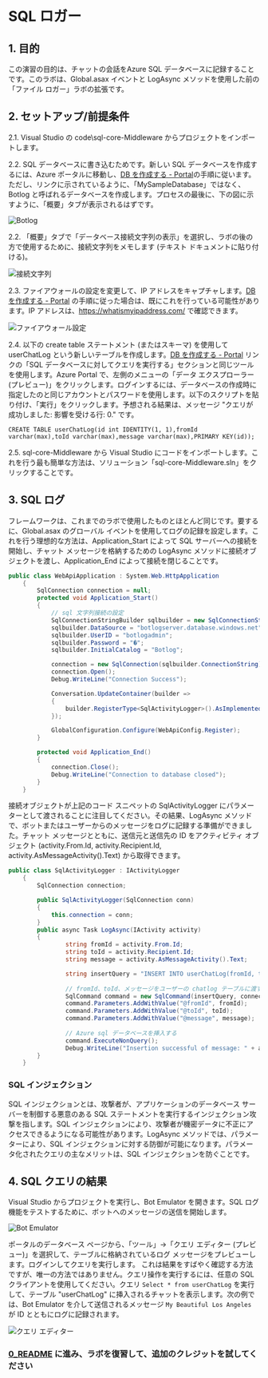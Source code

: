 ﻿# SQL ロガー

## 1.	目的

この演習の目的は、チャットの会話をAzure SQL データベースに記録することです。このラボは、Global.asax イベントと LogAsync メソッドを使用した前の「ファイル ロガー」ラボの拡張です。

## 2.	セットアップ/前提条件

2.1.   Visual Studio の code\sql-core-Middleware からプロジェクトをインポートします。

2.2.   SQL データベースに書き込むためです。新しい SQL データベースを作成するには、Azure ポータルに移動し、[DB を作成する - Portal](https://docs.microsoft.com/ja-jp/azure/sql-database/sql-database-get-started-portal)の手順に従います。ただし、リンクに示されているように、「MySampleDatabase」ではなく、Botlog と呼ばれるデータベースを作成します。プロセスの最後に、下の図に示すように、「概要」タブが表示されるはずです。

![Botlog](images/BotLog.png)

2.2.   「概要」タブで「データベース接続文字列の表示」を選択し、ラボの後の方で使用するために、接続文字列をメモします (テキスト ドキュメントに貼り付ける)。

![接続文字列](images/ConnectionStrings.png)

2.3.   ファイアウォールの設定を変更して、IP アドレスをキャプチャします。[DB を作成する - Portal](https://docs.microsoft.com/ja-jp/azure/sql-database/sql-database-get-started-portal) の手順に従った場合は、既にこれを行っている可能性があります。IP アドレスは、https://whatismyipaddress.com/ で確認できます。 

![ファイアウォール設定](images/FirewallSettings.png)

2.4.   以下の create table ステートメント (またはスキーマ) を使用して userChatLog という新しいテーブルを作成します。[DB を作成する - Portal](https://docs.microsoft.com/ja-jp/azure/sql-database/sql-database-get-started-portal) リンクの「SQL データベースに対してクエリを実行する」セクションと同じツールを使用します。Azure Portal で、左側のメニューの「データ エクスプローラー (プレビュー)」をクリックします。ログインするには、データベースの作成時に指定したのと同じアカウントとパスワードを使用します。以下のスクリプトを貼り付け、「実行」をクリックします。予想される結果は、メッセージ "クエリが成功しました: 影響を受ける行: 0." です。 

```
CREATE TABLE userChatLog(id int IDENTITY(1, 1),fromId varchar(max),toId varchar(max),message varchar(max),PRIMARY KEY(id));
```

2.5.   sql-core-Middleware から Visual Studio にコードをインポートします。これを行う最も簡単な方法は、ソリューション「sql-core-Middleware.sln」をクリックすることです。

## 3.  SQL ログ

フレームワークは、これまでのラボで使用したものとほとんど同じです。要するに、Global.asax のグローバル イベントを使用してログの記録を設定します。これを行う理想的な方法は、Application_Start によって SQL サーバーへの接続を開始し、チャット メッセージを格納するための LogAsync メソッドに接続オブジェクトを渡し、Application_End によって接続を閉じることです。

````c#
public class WebApiApplication : System.Web.HttpApplication
    {
        SqlConnection connection = null;
        protected void Application_Start()
        {
            // sql 文字列接続の設定
            SqlConnectionStringBuilder sqlbuilder = new SqlConnectionStringBuilder();
            sqlbuilder.DataSource = "botlogserver.database.windows.net";
            sqlbuilder.UserID = "botlogadmin";
            sqlbuilder.Password = "�";
            sqlbuilder.InitialCatalog = "Botlog";

            connection = new SqlConnection(sqlbuilder.ConnectionString);
            connection.Open();
            Debug.WriteLine("Connection Success");

            Conversation.UpdateContainer(builder =>
            {
                builder.RegisterType<SqlActivityLogger>().AsImplementedInterfaces().InstancePerDependency().WithParameter("conn", connection);
            });

            GlobalConfiguration.Configure(WebApiConfig.Register);
        }

        protected void Application_End()
        {
            connection.Close();
            Debug.WriteLine("Connection to database closed");
        }
    }
````

接続オブジェクトが上記のコード スニペットの SqlActivityLogger にパラメーターとして渡されることに注目してください。その結果、LogAsync メソッドで、ボットまたはユーザーからのメッセージをログに記録する準備ができました。チャット メッセージとともに、送信元と送信先の ID をアクティビティ オブジェクト (activity.From.Id, activity.Recipient.Id, activity.AsMessageActivity().Text) から取得できます。

````c#
public class SqlActivityLogger : IActivityLogger
    {
        SqlConnection connection;

        public SqlActivityLogger(SqlConnection conn)
        {
            this.connection = conn;
        }
        public async Task LogAsync(IActivity activity)
        {
                string fromId = activity.From.Id;
                string toId = activity.Recipient.Id;
                string message = activity.AsMessageActivity().Text;

                string insertQuery = "INSERT INTO userChatLog(fromId, toId, message) VALUES (@fromId,@toId,@message)";
                
                // fromId、toId、メッセージをユーザーの chatlog テーブルに渡す 
                SqlCommand command = new SqlCommand(insertQuery, connection);
                command.Parameters.AddWithValue("@fromId", fromId);
                command.Parameters.AddWithValue("@toId", toId);
                command.Parameters.AddWithValue("@message", message);
              
                // Azure sql データベースを挿入する
                command.ExecuteNonQuery();
                Debug.WriteLine("Insertion successful of message: " + activity.AsMessageActivity().Text);   
        }
    }
````

### SQL インジェクション 

SQL インジェクションとは、攻撃者が、アプリケーションのデータベース サーバーを制御する悪意のある SQL ステートメントを実行するインジェクション攻撃を指します。SQL インジェクションにより、攻撃者が機密データに不正にアクセスできるようになる可能性があります。LogAsync メソッドでは、パラメーターにより、SQL インジェクションに対する防御が可能になります。パラメータ化されたクエリの主なメリットは、SQL インジェクションを防ぐことです。

## 4.  SQL クエリの結果

Visual Studio からプロジェクトを実行し、Bot Emulator を開きます。SQL ログ機能をテストするために、ボットへのメッセージの送信を開始します。

![Bot Emulator](images/BotEmulator.png)

ポータルのデータベース ページから、「ツール」->「クエリ エディター (プレビュー)」を選択して、テーブルに格納されているログ メッセージをプレビューします。ログインしてクエリを実行します。
これは結果をすばやく確認する方法ですが、唯一の方法ではありません。クエリ操作を実行するには、任意の SQL クライアントを使用してください。クエリ ````Select * from userChatLog```` を実行して、テーブル "userChatLog" に挿入されるチャットを表示します。次の例では、Bot Emulator を介して送信されるメッセージ ````My Beautiful Los Angeles```` が ID とともにログに記録されます。

![クエリ エディター](images/QueryEditor.png)


### [0_README](../0_README.md) に進み、ラボを復習して、追加のクレジットを試してください